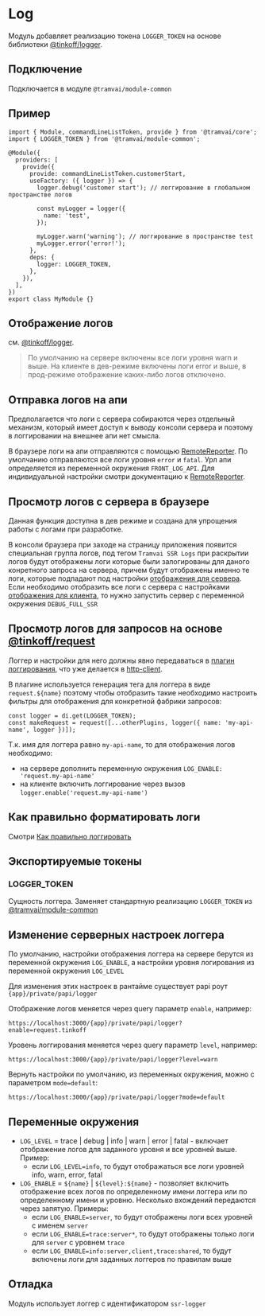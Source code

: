 # Log

Модуль добавляет реализацию токена `LOGGER_TOKEN` на основе библиотеки [@tinkoff/logger](references/libs/logger.md).

## Подключение

Подключается в модуле `@tramvai/module-common`

## Пример

```tsx
import { Module, commandLineListToken, provide } from '@tramvai/core';
import { LOGGER_TOKEN } from '@tramvai/module-common';

@Module({
  providers: [
    provide({
      provide: commandLineListToken.customerStart,
      useFactory: ({ logger }) => {
        logger.debug('customer start'); // логгирование в глобальном пространстве логов

        const myLogger = logger({
          name: 'test',
        });

        myLogger.warn('warning'); // логгирование в пространстве test
        myLogger.error('error!');
      },
      deps: {
        logger: LOGGER_TOKEN,
      },
    }),
  ],
})
export class MyModule {}
```

## Отображение логов

см. [@tinkoff/logger](../libs/logger#отображение-логов).

> По умолчанию на сервере включены все логи уровня warn и выше. На клиенте в дев-режиме включены логи error и выше, в прод-режиме отображение каких-либо логов отключено.

## Отправка логов на апи

Предполагается что логи с сервера собираются через отдельный механизм, который имеет доступ к выводу консоли сервера и поэтому в логгировании на внешнее апи нет смысла.

В браузере логи на апи отправляются с помощью [RemoteReporter](../libs/logger.md#remotereporter). По умолчанию отправляются все логи уровня `error` и `fatal`. Урл апи определяется из переменной окружения `FRONT_LOG_API`. Для индивидуальной настройки смотри документацию к [RemoteReporter](../libs/logger.md#remotereporter).

## Просмотр логов с сервера в браузере

Данная функция доступна в дев режиме и создана для упрощения работы с логами при разработке.

В консоли браузера при заходе на страницу приложения появится специальная группа логов, под тегом `Tramvai SSR Logs` при раскрытии логов будут отображены логи которые были залогированы для даного конретного запроса на сервера, причем будут отображены именно те логи, которые подпадают под настройки [отображения для сервера](#отображение-логов-на-сервере). Если необходимо отобразить все логи с сервера с настройками [отображения для клиента](#отображение-логов-в-браузере), то нужно запустить сервер с переменной окружения `DEBUG_FULL_SSR`

## Просмотр логов для запросов на основе [@tinkoff/request](https://tinkoff.github.io/tinkoff-request/)

Логгер и настройки для него должны явно передаваться в [плагин логгирования](https://tinkoff.github.io/tinkoff-request/docs/plugins/log.html), что уже делается в [http-client](references/modules/http-client.md).

В плагине используется генерация тега для логгера в виде `request.${name}` поэтому чтобы отобразить такие необходимо настроить фильтры для отображения для конкретной фабрики запросов:

```tsx
const logger = di.get(LOGGER_TOKEN);
const makeRequest = request([...otherPlugins, logger({ name: 'my-api-name', logger })]);
```

Т.к. имя для логгера равно `my-api-name`, то для отображения логов необходимо:

- на сервере дополнить переменную окружения `LOG_ENABLE: 'request.my-api-name'`
- на клиенте включить логгирование через вызов `logger.enable('request.my-api-name')`

## Как правильно форматировать логи

Смотри [Как правильно логгировать](../libs/logger.md#как-правильно-логгировать)

## Экспортируемые токены

### LOGGER_TOKEN

Сущность логгера. Заменяет стандартную реализацию `LOGGER_TOKEN` из [@tramvai/module-common](references/modules/common.md)

## Изменение серверных настроек логгера

По умолчанию, настройки отображения логгера на сервере берутся из переменной окружения `LOG_ENABLE`, а настройки уровня логирования из переменной окружения `LOG_LEVEL`

Для изменения этих настроек в рантайме существует papi роут `{app}/private/papi/logger`

Отображение логов меняется через query параметр `enable`, например:

```
https://localhost:3000/{app}/private/papi/logger?enable=request.tinkoff
```

Уровень логгирования меняется через query параметр `level`, например:

```
https://localhost:3000/{app}/private/papi/logger?level=warn
```

Вернуть настройки по умолчанию, из переменных окружения, можно с параметром `mode=default`:

```
https://localhost:3000/{app}/private/papi/logger?mode=default
```

## Переменные окружения

- `LOG_LEVEL` = trace | debug | info | warn | error | fatal - включает отображение логов для заданного уровня и все уровней выше. Пример:
  - если `LOG_LEVEL=info`, то будут отображаться все логи уровней info, warn, error, fatal
- `LOG_ENABLE` = `${name}` | `${level}:${name}` - позволяет включить отображение всех логов по определенному имени логгера или по определенному имени и уровню. Несколько вхождений передаются через запятую. Примеры:
  - если `LOG_ENABLE=server`, то будут отображены логи всех уровней с именем `server`
  - если `LOG_ENABLE=trace:server*`, то будут отображены только логи для `server` с уровнем `trace`
  - если `LOG_ENABLE=info:server,client,trace:shared`, то будут включены логи для заданных логгеров по правилам выше

## Отладка

Модуль использует логгер с идентификатором `ssr-logger`
